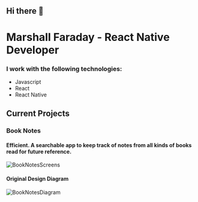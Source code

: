 

## Hi there 👋


# Marshall Faraday - React Native Developer


### I work with the following technologies:

* Javascript
* React
* React Native

## Current Projects

### Book Notes

#### Efficient. A searchable app to keep track of notes from all kinds of books read for future reference.

![BookNotesScreens](https://user-images.githubusercontent.com/57548521/115157731-e1281a00-a058-11eb-8e53-24bdebbc3bab.png)

#### Original Design Diagram

![BookNotesDiagram](https://user-images.githubusercontent.com/57548521/115157750-f2712680-a058-11eb-8cbe-0ffc61927f39.png)

